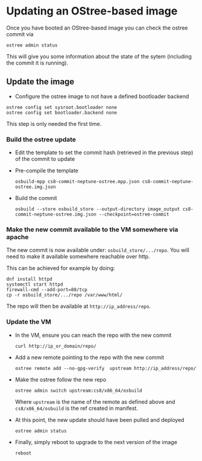# Updating an OStree-based image

Once you have booted an OStree-based image you can check the ostree commit via

```
ostree admin status
```

This will give you some information about the state of the sytem (including the
commit it is running).


## Update the image

* Configure the ostree image to not have a defined bootloader backend

```
ostree config set sysroot.bootloader none
ostree config set bootloader.backend none
```

This step is only needed the first time.


### Build the ostree update

  * Edit the template to set the commit hash (retrieved in the previous step) of the commit to update

  * Pre-compile the template

    ```
    osbuild-mpp cs8-commit-neptune-ostree.mpp.json cs8-commit-neptune-ostree.img.json
    ```

  * Build the commit

    ```
    osbuild --store osbuild_store --output-directory image_output cs8-commit-neptune-ostree.img.json --checkpoint=ostree-commit
    ```

### Make the new commit available to the VM somewhere via apache

The new commit is now available under: `osbuild_store/.../repo`. You will need
to make it available somewhere reachable over http.

This can be achieved for example by doing:
```
dnf install httpd
systemctl start httpd
firewall-cmd --add-port=80/tcp
cp -r osbuild_store/.../repo /var/www/html/
```

The repo will then be available at `http://ip_address/repo`.


### Update the VM

* In the VM, ensure you can reach the repo with the new commit

    ```
    curl http://ip_or_domain/repo/
    ```

* Add a new remote pointing to the repo with the new commit

    ```
    ostree remote add --no-gpg-verify  upstream http://ip_address/repo/
    ```

* Make the ostree follow the new repo

    ```
    ostree admin switch upstream:cs8/x86_64/osbuild
    ```

    Where `upstream` is the name of the remote as defined above and `cs8/x86_64/osbuild`
    is the ref created in manifest.

* At this point, the new update should have been pulled and deployed

    ```
    ostree admin status
    ```

* Finally, simply reboot to upgrade to the next version of the image

    ```
    reboot
    ```
